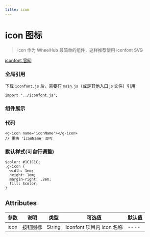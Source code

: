 ```yaml
---
title: icon
---
```


# icon 图标

> icon 作为 WheelHub 最简单的组件，这样推荐使用 iconfont SVG

[iconfont 官网](https://www.iconfont.cn/)

### 全局引用

下载 `iconfont.js` 后，需要在 `main.js`（或是其他入口 js 文件）引用

```
import "../iconfont.js";
```

### 组件展示

### 代码

```
<g-icon name='iconName'></g-icon>
// 更换 'iconName' 即可
```

### 默认样式(可自行调整)

```
$color: #1C1C1C;
.g-icon {
  width: 1em;
  height: 1em;
  margin-right: .2em;
  fill: $color;
}
```

## Attributes

| 参数 | 说明 | 类型 | 可选值 | 默认值 |
| ---- | ---- | ---- | ---- | ---- | 
| icon | 按钮图标 | String | iconfont 项目内 icon 名称 | ---- |